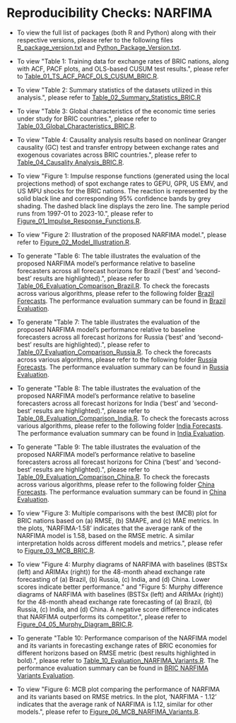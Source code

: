 # Reproducibility Checks: NARFIMA

* To view the full list of packages (both R and Python) along with their respective versions, please refer to the following files [R_package_version.txt](https://github.com/mad-stat/NARFIMA/blob/main/R_package_version.txt) and [Python_Package_Version.txt](https://github.com/mad-stat/NARFIMA/blob/main/Python_Package_Version.txt).

* To view "Table 1: Training data for exchange rates of BRIC nations, along with ACF, PACF plots, and OLS-based CUSUM test results.", please refer to [Table_01_TS_ACF_PACF_OLS_CUSUM_BRIC.R](https://github.com/mad-stat/NARFIMA/blob/main/Table_01_TS_ACF_PACF_OLS_CUSUM_BRIC.R).

* To view "Table 2: Summary statistics of the datasets utilized in this analysis.", please refer to [Table_02_Summary_Statistics_BRIC.R](https://github.com/mad-stat/NARFIMA/blob/main/Table_02_Summary_Statistics_BRIC.R)

* To view "Table 3: Global characteristics of the economic time series under study for BRIC countries.", please refer to [Table_03_Global_Characteristics_BRIC.R](https://github.com/mad-stat/NARFIMA/blob/main/Table_03_Global_Characteristics_BRIC.R).

* To view "Table 4: Causality analysis results based on nonlinear Granger causality (GC) test and transfer entropy between exchange rates and exogenous covariates across BRIC countries.", please refer to [Table_04_Causality Analysis_BRIC.R](https://github.com/mad-stat/NARFIMA/blob/main/Table_04_Causality_Analysis_BRIC.R).

* To view "Figure 1: Impulse response functions (generated using the local projections method) of spot exchange rates to GEPU, GPR, US EMV, and US MPU shocks for the BRIC nations. The reaction is represented by the solid black line and corresponding 95% confidence bands by grey shading. The dashed black line displays the zero line. The sample period runs from 1997-01 to 2023-10.", please refer to [Figure_01_Impulse_Response_Functions.R](https://github.com/mad-stat/NARFIMA/blob/main/Figure_01_Impulse_Response_Functions.R).

* To view "Figure 2: Illustration of the proposed NARFIMA model.", please refer to [Figure_02_Model_Illustration.R](https://github.com/mad-stat/NARFIMA/blob/main/Figure_02_Model_Illustration.R).

* To generate "Table 6: The table illustrates the evaluation of the proposed NARFIMA model’s performance relative to baseline forecasters across all forecast horizons for Brazil (‘best’ and ‘second-best’ results are highlighted).", please refer to [Table_06_Evaluation_Comparison_Brazil.R](https://github.com/mad-stat/NARFIMA/blob/main/Table_06_Evaluation_Comparison_Brazil.R). To check the forecasts across various algorithms, please refer to the following folder [Brazil Forecasts](https://github.com/mad-stat/NARFIMA/tree/main/Dataset/Dataset_Model_Forecasts/Brazil). The performance evaluation summary can be found in [Brazil Evaluation](https://github.com/mad-stat/NARFIMA/blob/main/Dataset/Dataset_Model_Evaluation/Brazil%20Evaluation.xlsx).

* To generate "Table 7: The table illustrates the evaluation of the proposed NARFIMA model’s performance relative to baseline forecasters across all forecast horizons for Russia (‘best’ and ‘second-best’ results are highlighted).", please refer to [Table_07_Evaluation_Comparison_Russia.R](https://github.com/mad-stat/NARFIMA/blob/main/Table_07_Evaluation_Comparison_Russia.R). To check the forecasts across various algorithms, please refer to the following folder [Russia Forecasts](https://github.com/mad-stat/NARFIMA/tree/main/Dataset/Dataset_Model_Forecasts/Russia). The performance evaluation summary can be found in [Russia Evaluation](https://github.com/mad-stat/NARFIMA/blob/main/Dataset/Dataset_Model_Evaluation/Russia%20Evaluation.xlsx).

* To generate "Table 8: The table illustrates the evaluation of the proposed NARFIMA model’s performance relative to baseline forecasters across all forecast horizons for India (‘best’ and ‘second-best’ results are highlighted).", please refer to [Table_08_Evaluation_Comparison_India.R](https://github.com/mad-stat/NARFIMA/blob/main/Table_08_Evaluation_Comparison_India.R). To check the forecasts across various algorithms, please refer to the following folder [India Forecasts](https://github.com/mad-stat/NARFIMA/tree/main/Dataset/Dataset_Model_Forecasts/India). The performance evaluation summary can be found in [India Evaluation](https://github.com/mad-stat/NARFIMA/blob/main/Dataset/Dataset_Model_Evaluation/India%20Evaluation.xlsx).

* To generate "Table 9: The table illustrates the evaluation of the proposed NARFIMA model’s performance relative to baseline forecasters across all forecast horizons for China (‘best’ and ‘second-best’ results are highlighted).", please refer to [Table_09_Evaluation_Comparison_China.R](https://github.com/mad-stat/NARFIMA/blob/main/Table_09_Evaluation_Comparison_China.R). To check the forecasts across various algorithms, please refer to the following folder [China Forecasts](https://github.com/mad-stat/NARFIMA/tree/main/Dataset/Dataset_Model_Forecasts/Russia). The performance evaluation summary can be found in [China Evaluation](https://github.com/mad-stat/NARFIMA/blob/main/Dataset/Dataset_Model_Evaluation/China%20Evaluation.xlsx).

* To view "Figure 3: Multiple comparisons with the best (MCB) plot for BRIC nations based on (a) RMSE, (b) SMAPE, and (c) MAE metrics. In the plots, ‘NARFIMA-1.58’ indicates that the average rank of the NARFIMA model is 1.58, based on the RMSE metric. A similar interpretation holds across different models and metrics.", please refer to [Figure_03_MCB_BRIC.R](https://github.com/mad-stat/NARFIMA/blob/main/Figure_03_MCB_BRIC.R).

* To view "Figure 4: Murphy diagrams of NARFIMA with baselines (BSTSx (left) and ARIMAx (right)) for the 48-month ahead exchange rate forecasting of (a) Brazil, (b) Russia, (c) India, and (d) China. Lower scores indicate better performance." and "Figure 5: Murphy difference diagrams of NARFIMA with baselines (BSTSx (left) and ARIMAx (right)) for the 48-month ahead exchange rate forecasting of (a) Brazil, (b) Russia, (c) India, and (d) China. A negative score difference indicates that NARFIMA outperforms its competitor.", please refer to [Figure_04_05_Murphy_Diagram_BRIC.R](https://github.com/mad-stat/NARFIMA/blob/main/Figure_04_05_Murphy_Diagram_BRIC.R).

* To generate "Table 10: Performance comparison of the NARFIMA model and its variants in forecasting exchange rates of BRIC economies for different horizons based on RMSE metric (best results highlighted in bold).", please refer to
[Table_10_Evaluation_NARFIMA_Variants.R](https://github.com/mad-stat/NARFIMA/blob/main/Table_10_Evaluation_NARFIMA_Variants.R). The performance evaluation summary can be found in [BRIC NARFIMA Variants Evaluation](https://github.com/mad-stat/NARFIMA/blob/main/Dataset/Dataset_Model_Evaluation/BRIC%20NARFIMA%20Variants%20Evaluation.xlsx).

* To view "Figure 6: MCB plot comparing the performance of NARFIMA and its variants based on RMSE metrics. In the plot, ‘NARFIMA - 1.12’ indicates that the average rank of NARFIMA is 1.12, similar for other models.", please refer to [Figure_06_MCB_NARFIMA_Variants.R](https://github.com/mad-stat/NARFIMA/blob/main/Figure_06_MCB_NARFIMA_Variants).

